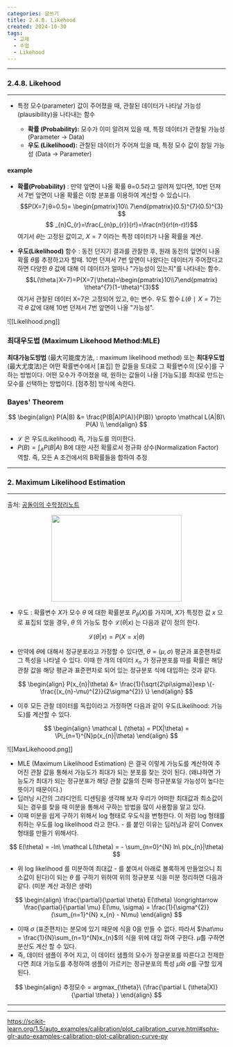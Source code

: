 ```yaml
---
categories: 글쓰기
title: 2.4.8. Likehood
created: 2024-10-30
tags:
  - 교재
  - 수업
  - Likehood
---
```

---
### 2.4.8. Likehood
---

- 특정 모수(parameter) 값이 주어졌을 때, 관찰된 데이터가 나타날 가능성(plausibility)을 나타내는 함수

	- **확률 (Probability):** 모수가 이미 알려져 있을 때, 특정 데이터가 관찰될 가능성(Parameter -> Data)
	- **우도 (Likelihood):** 관찰된 데이터가 주어져 있을 때, 특정 모수 값이 참일 가능성 (Data -> Parameter)

#### example

- **확률(Probability)** 
	: 만약 앞면이 나올 확률 θ=0.5라고 알려져 있다면, 10번 던져서 7번 앞면이 나올 확률은 이항 분포를 이용하여 계산할 수 있습니다. 
$$P(X=7∣θ=0.5)= \begin{pmatrix}10\\ 7\end{pmatrix}(0.5)^{7}(0.5)^{3} $$
$$
_{n}C_{r}=\frac{_{n}p_{r}}{r!}=\frac{n!}{r!(n-r)!}$$
여기서 $\theta$는 고정된 값이고, $X=7$ 이라는 특정 데이터가 나올 확률을 계산.
    
- **우도(Likelihood)** 함수
	: 동전 던지기 결과를 관찰한 후, 원래 동전의 앞면이 나올 확률 $\theta$를 추정하고자 할때. 
	10번 던져서 7번 앞면이 나왔다는 데이터가 주어졌다고 하면 다양한 $\theta$ 값에 대해 이 데이터가 얼마나 "가능성이 있는지"를 나타내는 함수. 
	$$L(\theta∣X=7)=P(X=7∣\theta)=\begin{pmatrix}10\\7\end{pmatrix} \theta^{7}(1−\theta)^{3}$$
	 여기서 관찰된 데이터 X=7은 고정되어 있고, θ는 변수. 우도 함수 $L(\theta∣X=7)$는 각 $\theta$ 값에 대해 10번 던져서 7번 앞면이 나올 "가능성".

![[Likelihood.png]]

### 최대우도법 (Maximum Likehood Method:MLE)

**최대가능도방법** (最大可能度方法, : maximum likelihood method) 또는 **최대우도법**(最大尤度法)은 어떤 확률변수에서 [표집] 한 값들을 토대로 그 확률변수의 [모수]를 구하는 방법이다. 어떤 모수가 주어졌을 때, 원하는 값들이 나올 [가능도]를 최대로 만드는 모수를 선택하는 방법이다. [점추정] 방식에 속한다.

### Bayes' Theorem

$$
	\begin{align}
		P(A|B) &= \frac{P(B|A)P(A)}{P(B)} \propto \mathcal L(A|B)\ P(A) \\
	\end{align}
$$

- $\mathcal L$ 은 우도(Likelihood) 즉, 가능도를 의미한다.
- $P(B) = \int_{A} P(B|A)$   B에 대한 사전 확률로서 정규화 상수(Normalization Factor) 역할. 즉, 모든 A 조건에서의 B확률들을 합하여 추정


---
### 2. Maximum Likelihood Estimation
---
출처: [공돌이의 수학정리노트](https://angeloyeo.github.io/2021/02/08/GMM_and_EM.html)
<center>
<img src="https://raw.githubusercontent.com/angeloyeo/angeloyeo.github.io/master/pics/2020-07-17-MLE/pic1.png" width =300 height=200>
</center>

- 우도 : 확률변수 $X$가 모수 $\theta$ 에 대한 확률분포 $P_{\theta}(X)$를 가지며, $X$가 특정한 값  $x$ 으로 표집되 었을 경우, $\theta$ 의 가능도 함수 $\mathcal L (\theta|x)$ 는 다음과 같이 정의 한다.

$$ \mathcal L (\theta|x) =  P(X=x|\theta)$$

- 만약에 $\theta$에 대해서 정규분포라고 가정할 수 있다면, $\theta = (\mu, \sigma)$  평균과 표준편차로 그 특성을 나타낼 수 있다. 이때 한 개의 데이터 $x_{n}$ 가 정규분포를 따를 확률은 해당 관찰 값을  해당 평균과 표준편차로 되어 있는 정규분포 식에 대입하는 것과 같다.

$$
	\begin{align}
		P(x_{n}|\theta) &= \frac{1}{\sqrt{2\pi\sigma}}exp \{-\frac{(x_{n}-\mu)^{2}}{2\sigma^{2}} \}
	\end{align}
$$
- 이후 모든 관찰 데이터를 독립이라고 가정하면 다음과 같이 우도(Likelihood: 가능도)를 계산할 수 있다.

$$
	\begin{align}
		\mathcal L (\theta) =  P(X|\theta) = \Pi_{n=1}^{N}p(x_{n}|\theta)
	\end{align}
$$

![[MaxLikehoood.png]]


 - MLE (Maximum Likelihood Estimation) 은 결국 이렇게 가능도를 계산하여 주어진 관찰 값을 통해서 가능도가 최대가 되는 분포를 찾는 것이 된다. (왜냐하면 가능도가 최대가 되는 정규분포가 해당 관찰 값들의 진짜 정규분포일 가능성이 높다는 뜻이기 때문이다.)
 - 딥러닝 시간의 그라디언트 디센팅을 생각해 보자 우리가 어떠한 최대값과 최소값이 되는 경우를 찾을 때 미분을 통해서 구하는 방법을 많이 사용함을 알고 있다.
- 이때 미분을 쉽게 구하기 위해서 log 형태로 우도식을 변형한다. 이 처럼 log 형태를 취하는 우도를 log likelihood  라고 한다. - 를 붙인 이유는 딥러닝과 같이 Convex 형태를 만들기 위해서다.

$$ E(\theta) = -ln\ \mathcal L(\theta) = - \sum_{n=0}^{N} ln\ p(x_{n}|\theta) $$
- 위 log likelihood 를 미분하여 최대값 - 를 붙여서 아래로 볼록하게 만들었으니 최소값이 된다)이 되는 $\theta$ 를 구하기 위하여 위의 정규분포 식을 미분 정리하면 다음과 같다. (미분 계산 과정은 생략)

$$ 
	\begin{align}
\frac{\partial}{\partial \theta} E(\theta) \longrightarrow \frac{\partial}{\partial \mu} E(\mu, \sigma) = \frac{1}{\sigma^{2}}(\sum_{n=1}^{N} x_{n} - N\mu)
	\end{align}
$$
- 이때 $\sigma$ (표준편차)는 분모에 있기 때문에 식을 0을 만들 수 없다. 따라서 $\hat\mu = \frac{1}{N}\sum_{n=1}^{N}x_{n}$의 식을 위에 대입 하여 구한다. $\hat\mu$를 구하면  분산도 계산 할  수 있다. 
- 즉, 데이터 샘플이 주어 지고, 이 데이터 샘플의 모수가 정규분포를 따른다고 전제한다면 최대 가능도를 추정하여 샘플이 가르키는 정규분포의 특성 $\mu$와 $\sigma$를 구할 있게 된다.

$$ 
	\begin{align}
 추정모수 =  argmax_{\theta}\ (\frac{\partial L (\theta|X)}{\partial \theta} )
	\end{align}
$$


---

---

https://scikit-learn.org/1.5/auto_examples/calibration/plot_calibration_curve.html#sphx-glr-auto-examples-calibration-plot-calibration-curve-py